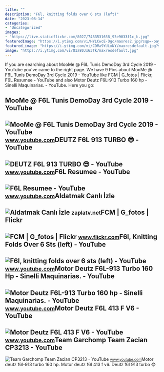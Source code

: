 ```yaml
---
title: ""
description: "F6l, knitting folds over 6 sts (left)"
date: "2023-08-14"
categories:
- "Uncategorized"
images:
- "https://live.staticflickr.com/8027/7433531638_95e9033f1c_b.jpg"
featuredImage: "https://i.ytimg.com/vi/HYLCwcE-Dgc/maxres2.jpg?sqp=-oaymwEoCIAKENAF8quKqQMcGADwAQH4AYwCgALgA4oCDAgAEAEYRSBHKGUwDw==&amp;rs=AOn4CLC_ulBvmvqa2cf2uT56Qfk3FCYaDA"
featured_image: "https://i.ytimg.com/vi/CDMa9YULxNY/maxresdefault.jpg?sqp=-oaymwEmCIAKENAF8quKqQMa8AEB-AG-B4AC0AWKAgwIABABGGEgYShhMA8=&amp;rs=AOn4CLBn_upe9ySvOMNaO6g7tDtizBvSyQ"
image: "https://i.ytimg.com/vi/Q1a80Jx63Tk/maxresdefault.jpg"
---
```


If you are searching about MooMe @ F6L Tunis DemoDay 3rd Cycle 2019 - YouTube you've came to the right page. We have 9 Pics about MooMe @ F6L Tunis DemoDay 3rd Cycle 2019 - YouTube like FCM | G\_fotos | Flickr, F6L Resumee - YouTube and also Motor Deutz F6L-913 Turbo 160 hp - Sinelli Maquinarias. - YouTube. Here you go:

MooMe @ F6L Tunis DemoDay 3rd Cycle 2019 - YouTube
--------------------------------------------------

 ![MooMe @ F6L Tunis DemoDay 3rd Cycle 2019 - YouTube](https://i.ytimg.com/vi/cwQJe2j9cG4/maxresdefault.jpg) <small>www.youtube.com</small>DEUTZ F6L 913 TURBO 😎 - YouTube
-------------------------------

 ![DEUTZ F6L 913 TURBO 😎 - YouTube](https://i.ytimg.com/vi/Q1a80Jx63Tk/maxresdefault.jpg) <small>www.youtube.com</small>F6L Resumee - YouTube
---------------------

 ![F6L Resumee - YouTube](https://i.ytimg.com/vi/CDMa9YULxNY/maxresdefault.jpg?sqp=-oaymwEmCIAKENAF8quKqQMa8AEB-AG-B4AC0AWKAgwIABABGGEgYShhMA8=&rs=AOn4CLBn_upe9ySvOMNaO6g7tDtizBvSyQ) <small>www.youtube.com</small>Aldatmak Canlı İzle
-------------------

 ![Aldatmak Canlı İzle](https://zaplatv.net/images/aldatmak-canli-izle.jpg) <small>zaplatv.net</small>FCM | G\_fotos | Flickr
-----------------------

 ![FCM | G_fotos | Flickr](https://live.staticflickr.com/8027/7433531638_95e9033f1c_b.jpg) <small>www.flickr.com</small>F6l, Knitting Folds Over 6 Sts (left) - YouTube
-----------------------------------------------

 ![F6l, knitting folds over 6 sts (left) - YouTube](https://i.ytimg.com/vi/K6JRIdq_M9A/maxresdefault.jpg?sqp=-oaymwEmCIAKENAF8quKqQMa8AEB-AHUBoAC4AOKAgwIABABGHIgTyg9MA8=&rs=AOn4CLAU4lzlJ1szWwre2G5daJ84LNtxjw) <small>www.youtube.com</small>Motor Deutz F6L-913 Turbo 160 Hp - Sinelli Maquinarias. - YouTube
-----------------------------------------------------------------

 ![Motor Deutz F6L-913 Turbo 160 hp - Sinelli Maquinarias. - YouTube](https://i.ytimg.com/vi/mkst9CtotXk/maxresdefault.jpg) <small>www.youtube.com</small>Motor Deutz F6L 413 F V6 - YouTube
----------------------------------

 ![Motor Deutz F6L 413 F V6 - YouTube](https://i.ytimg.com/vi/cTJvgkq-DP4/maxresdefault.jpg) <small>www.youtube.com</small>Team Garchomp Team Zacian CP3213 - YouTube
------------------------------------------

 ![Team Garchomp Team Zacian CP3213 - YouTube](https://i.ytimg.com/vi/HYLCwcE-Dgc/maxres2.jpg?sqp=-oaymwEoCIAKENAF8quKqQMcGADwAQH4AYwCgALgA4oCDAgAEAEYRSBHKGUwDw==&rs=AOn4CLC_ulBvmvqa2cf2uT56Qfk3FCYaDA) <small>www.youtube.com</small>Motor deutz f6l-913 turbo 160 hp. Motor deutz f6l 413 f v6. Deutz f6l 913 turbo 😎
